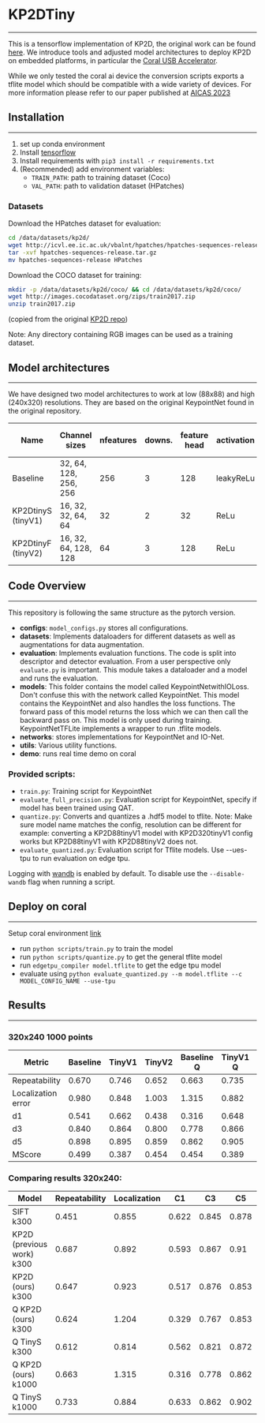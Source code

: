 # KP2DTiny

---
This is a tensorflow implementation of KP2D, the original work can be found [here](https://github.com/TRI-ML/KP2D). 
We introduce tools and adjusted model architectures to deploy KP2D on embedded platforms, in particular the [Coral USB Accelerator]().

While we only tested the coral ai device the conversion scripts exports a tflite model which should be compatible with a wide variety of devices. 
For more information please refer to our paper published at [AICAS 2023](https://ieeexplore.ieee.org/document/10168598)

## Installation

---
1. set up conda environment
2. Install [tensorflow](https://www.tensorflow.org/install/pip)
3. Install requirements with ```pip3 install -r requirements.txt```
4. (Recommended) add environment variables:
   - `TRAIN_PATH`: path to training dataset (Coco)
   - `VAL_PATH`: path to validation dataset (HPatches)
### Datasets
Download the HPatches dataset for evaluation:

```bash
cd /data/datasets/kp2d/
wget http://icvl.ee.ic.ac.uk/vbalnt/hpatches/hpatches-sequences-release.tar.gz
tar -xvf hpatches-sequences-release.tar.gz
mv hpatches-sequences-release HPatches
```

Download the COCO dataset for training:
```bash
mkdir -p /data/datasets/kp2d/coco/ && cd /data/datasets/kp2d/coco/
wget http://images.cocodataset.org/zips/train2017.zip
unzip train2017.zip
```
(copied from the original [KP2D repo](https://github.com/TRI-ML/KP2D))

Note: Any directory containing RGB images can be used as a training dataset.
## Model architectures

---
We have designed two model architectures to work at low (88x88) and high (240x320) resolutions.
They are based on the original KeypointNet found in the original repository.

 |Name | Channel sizes | nfeatures | downs. |  feature head | activation  | parameters  |  size [mb] | size quant. [mb]|
|---|---|---|---|---|---|---|---|---|
 Baseline | 32, 64, 128, 256, 256 | 256 | 3 | 128 | leakyReLu | 5,317k | 20.4 | **5.1**|
 KP2DtinyS (tinyV1)| 16, 32, 32, 64, 64 | 32 | 2 | 32 | ReLu | 387k | 1.48 |  **0.37**|
 KP2DtinyF (tinyV2) |  16, 32, 64, 128, 128 | 64 | 3 | 128 | ReLu | 1,849k | 7.6 | **1.9**|
## Code Overview

---
This repository is following the same structure as the pytorch version.
- **configs**: ``model_configs.py`` stores all configurations.
- **datasets**: Implements dataloaders for different datasets as well as augmentations for data augmentation. 
- **evaluation**: Implements evaluation functions. The code is split into descriptor and detector evaluation. From a user perspective only ```evaluate.py``` is important. This module takes a dataloader and a model and runs the evaluation.
- **models**: This folder contains the model called KeypointNetwithIOLoss. Don't confuse this with the network called KeypointNet. This model contains the KeypointNet and also handles the loss functions. The forward pass of this model returns the loss which we can then call the backward pass on. This model is only used during training. KeypointNetTFLite implements a wrapper to run .tflite models.
- **networks**: stores implementations for KeypointNet and IO-Net.
- **utils**: Various utility functions.
- **demo**: runs real time demo on coral


### Provided scripts:
- ```train.py```: Training script for KeypointNet
- ```evaluate_full_precision.py```: Evaluation script for KeypointNet, specify if model has been trained using QAT.
- ```quantize.py```: Converts and quantizes a .hdf5 model to tflite. Note: Make sure model name matches the config, resolution can be different for example: converting a KP2D88tinyV1 model with KP2D320tinyV1 config works but KP2D88tinyV1 with KP2D88tinyV2 does not.
- ```evaluate_quantized.py```: Evaluation script for Tflite models. Use --ues-tpu to run evaluation on edge tpu.

Logging with [wandb](https://wandb.ai/) is enabled by default. To disable use the ```--disable-wandb``` flag when running a script.

## Deploy on coral

---
Setup coral environment [link](https://coral.ai/docs/accelerator/get-started/#requirements)
- run ```python scripts/train.py``` to train the model
- run ```python scripts/quantize.py``` to get the general tflite model
- run ```edgetpu_compiler model.tflite``` to get the edge tpu model
- evaluate using ```python evaluate_quantized.py --m model.tflite --c MODEL_CONFIG_NAME --use-tpu```
## Results

---
### 320x240 1000 points
|Metric|Baseline|TinyV1|TinyV2|Baseline Q|TinyV1 Q|TinyV2 Q|
|---|---|---|---|---|---|---|
| Repeatability  | 0.670| 0.746| 0.652|  0.663| 0.735| 0.647| 
| Localization error  | 0.980| 0.848| 1.003| 1.315| 0.882| 1.217| 
| d1  | 0.541| 0.662| 0.438| 0.316| 0.648| 0.341| 
| d3  | 0.840| 0.864| 0.800| 0.778| 0.866| 0.721| 
| d5  | 0.898| 0.895| 0.859| 0.862| 0.905| 0.814| 
| MScore  | 0.499| 0.387| 0.454| 0.454| 0.389| 0.438| 


### Comparing results **320x240**:

| Model	| Repeatability |	Localization |	C1 |	C3 | 	C5 |	MScore |
|---|---|---|---|---|---|---|
|SIFT k300|0.451| 0.855| 0.622| 0.845| 0.878| 0.304|
| KP2D (previous work) k300|	0.687 |	0.892 |	0.593 |	0.867 |	0.91  |	0.546 |
| KP2D (ours) k300|	0.647 |	0.923 |	0.517 |	0.876|	0.853  |	0.493 |
| Q KP2D (ours) k300|	0.624 |	1.204 |	0.329 |	0.767 |	0.853  |	0.443 |
| Q TinyS k300|	 0.612 |	0.814|	0.562 |	0.821 |	0.872  |	0.362|
| Q KP2D (ours) k1000|	0.663|	1.315 |	0.316 |	0.778 |	0.862  |	 0.454 |
| Q TinyS k1000|	0.733 |	0.884|	0.633 |	0.862 |	0.902  |	0.387|



      

